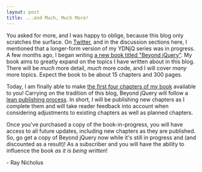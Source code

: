 ```yaml
---
layout: post
title: ...and Much, Much More!
---
```


You asked for more, and I was happy to oblige, because this blog only scratches the surface. On [Twitter][twitter], and in the discussion sections here, I mentioned that a longer-form version of my YDNjQ series was in progress. A few months ago, I began writing [a new book titled "Beyond jQuery"][beyond-jquery]. My book aims to greatly expand on the topics I have written about in this blog. There will be _much_ more detail, _much_ more code, and I will cover _many_ more topics. Expect the book to be about 15 chapters and 300 pages.

Today, I am finally able to make [the first four chapters of my book][beyond-jquery] available to you! Carrying on the tradition of this blog, Beyond jQuery will follow a [lean publishing process][lean-publishing]. In short, I will be publishing new chapters as I complete them and will take reader feedback into account when considering adjustments to existing chapters as well as planned chapters.

Once you've purchased a copy of the book-in-progress, you will have access to all future updates, including new chapters as they are published. So, go get a copy of Beyond jQuery now while it's still in progress and (and discounted as a result)! As a subscriber and you will have the ability to influence the book _as it is being written_!

\- Ray Nicholus

[beyond-jquery]: https://leanpub.com/beyondjquery
[lean-publishing]: https://leanpub.com/manifesto
[twitter]: https://twitter.com/RayNicholus

